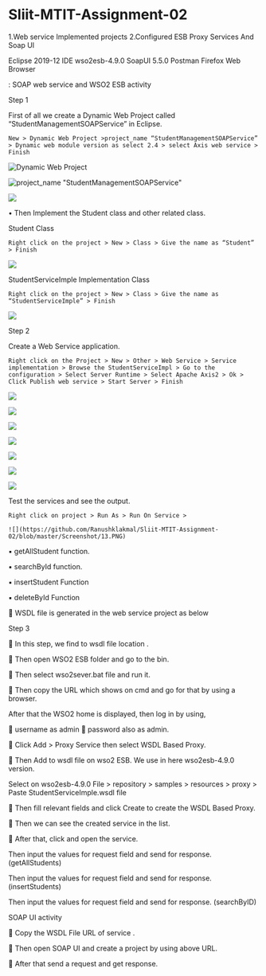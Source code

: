 # Sliit-MTIT-Assignment-02

1.Web service Implemented projects 
2.Configured ESB Proxy Services And Soap UI


Eclipse 2019-12 IDE
wso2esb-4.9.0
SoapUI 5.5.0
Postman
Firefox Web Browser


:    SOAP web service and WSO2 ESB activity 
 
Step 1 
 
First of all we create a Dynamic Web Project called “StudentManagementSOAPService” in Eclipse. 

	New > Dynamic Web Project >project_name “StudentManagementSOAPService” > Dynamic web module version as select 2.4 > select Axis web service > Finish

 
 ![Dynamic Web Project](https://github.com/Ranushklakmal/Sliit-MTIT-Assignment-02/blob/master/Screenshot/1.png)
 

 ![project_name "StudentManagementSOAPService"](https://github.com/Ranushklakmal/Sliit-MTIT-Assignment-02/blob/master/Screenshot/2.PNG)
 
 
 ![](https://github.com/Ranushklakmal/Sliit-MTIT-Assignment-02/blob/master/Screenshot/3.PNG)
 
• Then Implement the Student class and other related class.



Student Class 	
	
	Right click on the project > New > Class > Give the name as “Student” > Finish
   
   ![](https://github.com/Ranushklakmal/Sliit-MTIT-Assignment-02/blob/master/Screenshot/4.PNG) 
 
 
 
StudentServiceImple Implementation Class 

	Right click on the project > New > Class > Give the name as “StudentServiceImple” > Finish

  ![](https://github.com/Ranushklakmal/Sliit-MTIT-Assignment-02/blob/master/Screenshot/5.PNG) 


 
Step 2 

Create a Web Service application. 

	Right click on the Project > New > Other > Web Service > Service implementation > Browse the StudentServiceImpl > Go to the configuration > Select Server Runtime > Select Apache Axis2 > Ok > Click Publish web service > Start Server > Finish 

![](https://github.com/Ranushklakmal/Sliit-MTIT-Assignment-02/blob/master/Screenshot/6.PNG) 


![](https://github.com/Ranushklakmal/Sliit-MTIT-Assignment-02/blob/master/Screenshot/7.PNG)


![](https://github.com/Ranushklakmal/Sliit-MTIT-Assignment-02/blob/master/Screenshot/8.PNG)


![](https://github.com/Ranushklakmal/Sliit-MTIT-Assignment-02/blob/master/Screenshot/9.PNG)


![](https://github.com/Ranushklakmal/Sliit-MTIT-Assignment-02/blob/master/Screenshot/10.PNG)


![](https://github.com/Ranushklakmal/Sliit-MTIT-Assignment-02/blob/master/Screenshot/11.PNG)


![](https://github.com/Ranushklakmal/Sliit-MTIT-Assignment-02/blob/master/Screenshot/12.PNG)



Test the services and see the output. 

	Right click on project > Run As > Run On Service > 
	 
	![](https://github.com/Ranushklakmal/Sliit-MTIT-Assignment-02/blob/master/Screenshot/13.PNG)


▪	getAllStudent function.
 
▪	searchById function.
 
▪	insertStudent Function
  
▪	deleteById Function
 
	WSDL file is generated in the web service project as below 

 
 
 

 
 
 
 
 
Step 3 
 
	In this step, we find to wsdl file location .
 
 
 
 
	Then open WSO2 ESB folder and go to the bin. 
 
	Then select wso2sever.bat file and run it. 
 
 
 
  
 







	Then copy the URL which shows on cmd and go for that by using a browser. 

 
  
After that the WSO2 home is displayed, then log in by using,

	username as admin
	password also as admin. 


 



	Click Add > Proxy Service then select WSDL Based Proxy.

 

	Then Add to wsdl file on wso2 ESB. We use in here wso2esb-4.9.0 version.

Select on wso2esb-4.9.0 File > repository > samples > resources > proxy > Paste StudentServiceImple.wsdl file

 



	Then fill relevant fields and click Create to create the WSDL Based Proxy.
 
	Then we can see the created service in the list. 


 

	After that, click and open the service. 
 


Then input the values for request field and send for response. (getAllStudents)
 


 

Then input the values for request field and send for response. (insertStudents)

 
 
Then input the values for request field and send for response. (searchByID)

  

 
 
 
SOAP UI activity 
 
	Copy the WSDL File URL of service .


 
 









	Then open SOAP UI and create a project by using above URL. 

 

 
 









	After that send a request and get response. 


 
 
 
  
 
 
 
 
 
 
 
 
 
 
 

 

 
























	 
